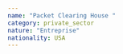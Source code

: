 ```yaml
---
name: "Packet Clearing House "
category: private_sector
nature: "Entreprise"
nationality: USA
---
```

    